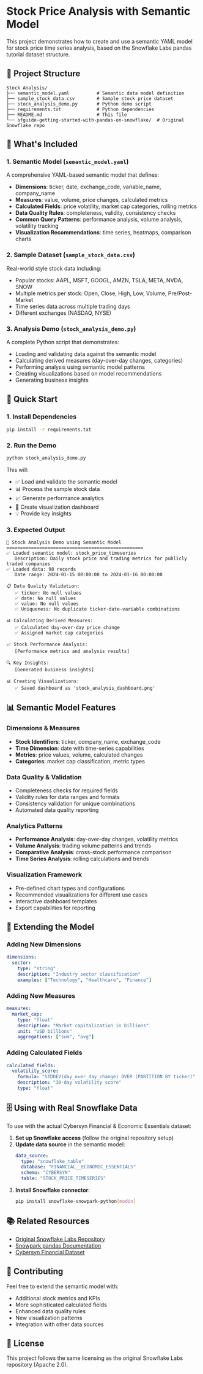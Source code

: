 # Stock Price Analysis with Semantic Model

This project demonstrates how to create and use a semantic YAML model for stock price time series analysis, based on the Snowflake Labs pandas tutorial dataset structure.

## 📁 Project Structure

```
Stock Analysis/
├── semantic_model.yaml          # Semantic data model definition
├── sample_stock_data.csv        # Sample stock price dataset
├── stock_analysis_demo.py       # Python demo script
├── requirements.txt             # Python dependencies
├── README.md                    # This file
└── sfguide-getting-started-with-pandas-on-snowflake/  # Original Snowflake repo
```

## 🎯 What's Included

### 1. Semantic Model (`semantic_model.yaml`)
A comprehensive YAML-based semantic model that defines:

- **Dimensions**: ticker, date, exchange_code, variable_name, company_name
- **Measures**: value, volume, price changes, calculated metrics
- **Calculated Fields**: price volatility, market cap categories, rolling metrics
- **Data Quality Rules**: completeness, validity, consistency checks
- **Common Query Patterns**: performance analysis, volume analysis, volatility tracking
- **Visualization Recommendations**: time series, heatmaps, comparison charts

### 2. Sample Dataset (`sample_stock_data.csv`)
Real-world style stock data including:
- Popular stocks: AAPL, MSFT, GOOGL, AMZN, TSLA, META, NVDA, SNOW
- Multiple metrics per stock: Open, Close, High, Low, Volume, Pre/Post-Market
- Time series data across multiple trading days
- Different exchanges (NASDAQ, NYSE)

### 3. Analysis Demo (`stock_analysis_demo.py`)
A complete Python script that demonstrates:
- Loading and validating data against the semantic model
- Calculating derived measures (day-over-day changes, categories)
- Performing analysis using semantic model patterns
- Creating visualizations based on model recommendations
- Generating business insights

## 🚀 Quick Start

### 1. Install Dependencies
```bash
pip install -r requirements.txt
```

### 2. Run the Demo
```bash
python stock_analysis_demo.py
```

This will:
- ✅ Load and validate the semantic model
- 📊 Process the sample stock data
- 📈 Generate performance analytics
- 🎨 Create visualization dashboard
- 💡 Provide key insights

### 3. Expected Output
```
🚀 Stock Analysis Demo using Semantic Model
==================================================
✅ Loaded semantic model: stock_price_timeseries
   Description: Daily stock price and trading metrics for publicly traded companies
✅ Loaded data: 98 records
   Date range: 2024-01-15 00:00:00 to 2024-01-16 00:00:00

📋 Data Quality Validation:
   ✅ ticker: No null values
   ✅ date: No null values
   ✅ value: No null values
   ✅ Uniqueness: No duplicate ticker-date-variable combinations

📊 Calculating Derived Measures:
   ✅ Calculated day-over-day price change
   ✅ Assigned market cap categories

📈 Stock Performance Analysis:
   [Performance metrics and analysis results]

🔍 Key Insights:
   [Generated business insights]

📊 Creating Visualizations:
   ✅ Saved dashboard as 'stock_analysis_dashboard.png'
```

## 📊 Semantic Model Features

### Dimensions & Measures
- **Stock Identifiers**: ticker, company_name, exchange_code
- **Time Dimension**: date with time-series capabilities
- **Metrics**: price values, volume, calculated changes
- **Categories**: market cap classification, metric types

### Data Quality & Validation
- Completeness checks for required fields
- Validity rules for data ranges and formats
- Consistency validation for unique combinations
- Automated data quality reporting

### Analytics Patterns
- **Performance Analysis**: day-over-day changes, volatility metrics
- **Volume Analysis**: trading volume patterns and trends
- **Comparative Analysis**: cross-stock performance comparison
- **Time Series Analysis**: rolling calculations and trends

### Visualization Framework
- Pre-defined chart types and configurations
- Recommended visualizations for different use cases
- Interactive dashboard templates
- Export capabilities for reporting

## 🔄 Extending the Model

### Adding New Dimensions
```yaml
dimensions:
  sector:
    type: "string"
    description: "Industry sector classification"
    examples: ["Technology", "Healthcare", "Finance"]
```

### Adding New Measures
```yaml
measures:
  market_cap:
    type: "float"
    description: "Market capitalization in billions"
    unit: "USD billions"
    aggregations: ["sum", "avg"]
```

### Adding Calculated Fields
```yaml
calculated_fields:
  volatility_score:
    formula: "STDDEV(day_over_day_change) OVER (PARTITION BY ticker)"
    description: "30-day volatility score"
    type: "float"
```

## 🗄️ Using with Real Snowflake Data

To use with the actual Cybersyn Financial & Economic Essentials dataset:

1. **Set up Snowflake access** (follow the original repository setup)
2. **Update data source** in the semantic model:
   ```yaml
   data_source:
     type: "snowflake_table"
     database: "FINANCIAL__ECONOMIC_ESSENTIALS"
     schema: "CYBERSYN"
     table: "STOCK_PRICE_TIMESERIES"
   ```
3. **Install Snowflake connector**:
   ```bash
   pip install snowflake-snowpark-python[modin]
   ```

## 📚 Related Resources

- [Original Snowflake Labs Repository](https://github.com/Snowflake-Labs/sfguide-getting-started-with-pandas-on-snowflake)
- [Snowpark pandas Documentation](https://docs.snowflake.com/developer-guide/snowpark/python/snowpark-pandas)
- [Cybersyn Financial Dataset](https://app.snowflake.com/marketplace/listing/GZTSZAS2KF7/cybersyn-inc-financial-economic-essentials)

## 🤝 Contributing

Feel free to extend the semantic model with:
- Additional stock metrics and KPIs
- More sophisticated calculated fields
- Enhanced data quality rules
- New visualization patterns
- Integration with other data sources

## 📄 License

This project follows the same licensing as the original Snowflake Labs repository (Apache 2.0).
